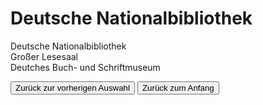 <link rel="stylesheet" href="/Buchstadt-Leipzig/css/style.css">
<style>
.bgimg-1 {
  background-image: url("https://upload.wikimedia.org/wikipedia/commons/c/c3/BibLeipzigaussen.JPG");
}
.bgimg-2 {
  background-image: url("https://upload.wikimedia.org/wikipedia/commons/7/7d/Deutsche_B%C3%BCcherei_%28Lesesaal%29.JPG");
}
.bgimg-3 {
  background-image: url("https://www.lvz.de/var/storage/images/lvz/thema/specials/leipziger-museen/museen/deutsches-buch-und-schriftmuseum-der-deutschen-nationalbibliothek/330354449-12-ger-DE/Deutsches-Buch-und-Schriftmuseum-der-Deutschen-Nationalbibliothek_reference_2_1.jpg")
}
</style>

# Deutsche Nationalbibliothek

<div class="bgimg-1">
  <div class="caption">
  <span class="border">Deutsche Nationalbibliothek</span>
  </div>
</div>
<div class="separator"></div>

<div class="bgimg-2">
  <div class="caption">
  <span class="border">Großer Lesesaal</span>
  </div>
</div>
<div class="separator"></div>

<div class="bgimg-3">
  <div class="caption">
  <span class="border">Deutches Buch- und Schriftmuseum</span>
  </div>
</div>
<div class="separator"></div>

<button type="button" onclick="history.back();">Zurück zur vorherigen Auswahl</button>
<button type="button" onclick="window.location='/Buchstadt-Leipzig/w0.html'">Zurück zum Anfang</button>
